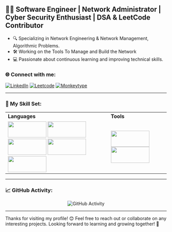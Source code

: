 ## 👨‍💻 Software Engineer | Network Administrator | Cyber Security Enthusiast | DSA & LeetCode Contributor

- 🔍 Specializing in Network Engineering & Network Management, Algorithmic Problems.
- 🛠️ Working on the Tools To Manage and Build the Network
- 💻 Passionate about continuous learning and improving technical skills.

### 🌐 Connect with me:
[![LinkedIn](https://img.shields.io/badge/-LinkedIn-blue?style=flat-square&logo=LinkedIn&logoColor=white)](https://www.linkedin.com/in/hussainahmad02/) 
[![Leetcode](https://img.shields.io/badge/-Leetcode-orange?style=flat-square&logo=Leetcode&logoColor=white)](https://leetcode.com/u/hussainahmad02/)
[![Monkeytype](https://img.shields.io/badge/-Monkeytype-00D0A3?style=flat-square&logo=Monkeytype&logoColor=white)](https://monkeytype.com/profile/hussain_02)

---

### 🧰 My Skill Set:

<table>
  <tr>
    <td><b>Languages</b></td>
    <td><b>Tools</b></td>
  </tr>
  <tr>
    <td>
      <img src="https://img.shields.io/badge/-Python-3776AB?style=flat&logo=python&logoColor=white" width="120" height="50">
      <img src="https://img.shields.io/badge/-C++-00599C?style=flat&logo=c%2B%2B&logoColor=white" width="120" height="50">
      <img src="https://img.shields.io/badge/-PHP-777BB4?style=flat&logo=php&logoColor=white" width="120" height="50">
      <img src="https://img.shields.io/badge/-Bash-4EAA25?style=flat&logo=gnu-bash&logoColor=white" width="120" height="50">
      <img src="https://img.shields.io/badge/-Bash-4EAA25?style=flat&logo=gnu-bash&logoColor=white" width="120" height="50">
    </td>
    <td>
      <img src="https://img.shields.io/badge/-Packet%20Tracer-00A8E8?style=flat&logo=cisco&logoColor=white" width="120" height="50">
      <img src="https://img.shields.io/badge/-Burp%20Suite-FF5733?style=flat&logo=burp-suite&logoColor=white" width="120" height="50">
    </td>
  </tr>
</table>

---

### 📈 GitHub Activity:
<p align="center">
  <img src="https://github-readme-activity-graph.vercel.app/graph?username=hussainahmad402&theme=react&hide_border=true" alt="GitHub Activity">
</p>


---

Thanks for visiting my profile! 😊 Feel free to reach out or collaborate on any interesting projects. Looking forward to learning and growing together! 🌱
